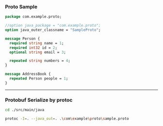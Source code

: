 ### Proto Sample
```proto
package com.example.proto;

//option java_package = "com.example.proto";
option java_outer_classname = "SampleProto";

message Person {
  required string name = 1;
  required int32 id = 2;
  optional string email = 3;

  repeated string numbers = 4;
}

message AddressBook {
  repeated Person people = 1;
}
```

---
### Protobuf Serialize by protoc

```bash
cd ./src/main/java

protoc -I=. --java_out=. .\com\example\proto\sample.proto
```
